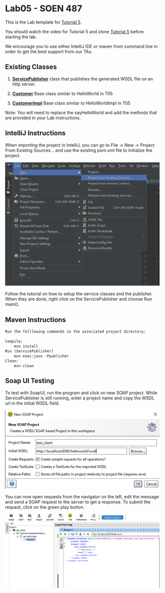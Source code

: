 # Lab05 - SOEN 487 #

This is the Lab template for [Tutorial 5](https://github.com/SOEN487/T05).

You should watch the video for Tutorial 5 and clone [Tutorial 5](https://github.com/SOEN487/T05) before starting the lab. 

We encourage you to use either IntelliJ IDE or maven from command line in order to get the best support from our TAs.

## Existing Classes ##

1. **[ServicePublisher](src/main/java/com/example/soap/endpoint/ServicePublisher.java)** class that publishes the generated WSDL file on an http server.

2. **[Customer](src/main/java/com/example/soap/service/Customer.java)** Base class similar to HelloWorld in T05

3. **[CustomerImpl](src/main/java/com/example/soap/service/CustomerImpl.java)** Base class similar to HelloWorldImpl in T05

Note: You will need to replace the sayHelloWorld and add the methods that are provided in your Lab instructions.

## IntelliJ Instructions ##

When importing the project in IntelliJ, you can go to File -> New -> Project From Existing Sources... and use the existing pom.xml file to initialize the project.

![Screenshot](img/intellij_existing.png)

Follow the tutorial on how to setup the service classes and the publisher. When they are done, right click on the ServicePublisher and choose Run main().

## Maven Instructions ##

    Run the folllowing commands in the associated project directory:

    Compile:
        mvn install
    Run (ServicePublisher)
        mvn exec:java -Ppublisher
    Clean:
        mvn clean

## Soap UI Testing ##

To test with SoapUI, run the program and click on new SOAP project. While ServicePublisher is still running, enter a project name and copy the WSDL url in the initial WSDL field.

![Screenshot](img/soapui.png)

You can now open requests from the navigator on the left, edit the message and send a SOAP request to the server to get a response. To submit the request, click on the green play button.

![Screenshot](img/soapui2.png)

